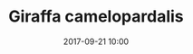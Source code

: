 ---
layout: animal
title: "Giraffa camelopardalis"
name: "Reticulated Giraffe"
taxonid: 9194
iucn: "Vulnerable"
class: "Mammals"
date: 2017-09-21 10:00
published: true
location: Alipore Zoo, West Bengal, India
categories: animals
images: 1
thumb: 1
permalink: "/animal/:title/"
tags:
- giraffe
---